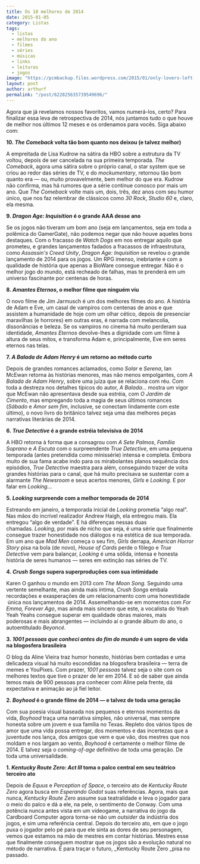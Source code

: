 ```yaml
---
title: Os 10 melhores de 2014
date: 2015-01-05
category: Listas
tags:
  - listas
  - melhores do ano
  - filmes
  - séries
  - músicas
  - links
  - leituras
  - jogos
image: "https://pcmbackup.files.wordpress.com/2015/01/only-lovers-left-alive.jpg"
layout: post
author: arthurf
permalink: "/post/622825635739549696/"
---
```


Agora que já revelamos nossos favoritos, vamos numerá-los, certo? Para finalizar essa leva de retrospectiva de 2014, nós juntamos tudo o que houve de melhor nos últimos 12 meses e os ordenamos para vocês. Siga abaixo com:

**10. *The Comeback* volta tão bom quanto nos deixou (e talvez melhor)**

A empreitada de Lisa Kudrow na sátira da HBO sobre a estrutura da TV voltou, depois de ser cancelada na sua primeira temporada. *The Comeback*, agora uma sátira sobre o próprio canal, o star system que se criou ao redor das séries de TV, e do *mockumentary*, retornou tão bom quanto era — ou, muito provavelmente, bem melhor do que era. Kudrow não confirma, mas há rumores que a série continue conosco por mais um ano. Que *The Comeback* volte mais um, dois, três, dez anos com seu humor único, que nos faz relembrar de clássicos como *30 Rock*, _Studio 60_ e, claro, ela mesma.

**9. *Dragon Age: Inquisition* é o grande AAA desse ano**

Se os jogos não tiveram um bom ano (seja em lançamentos, seja em toda a polêmica do GamerGate), não podemos negar que não houve aqueles bons destaques. Com o fracasso de *Watch Dogs* em nos entregar aquilo que prometeu, e grandes lançamentos fadados a fracassos de infraestrutura, como *Assassin's Creed Unity*, *Dragon Age: Inquisition* se revelou o grande lançamento de 2014 para os jogos. Um RPG imenso, inebriante e com a qualidade de história que apenas a BioWare consegue entregar. Não é o melhor jogo do mundo, está recheado de falhas, mas te prenderá em um universo fascinante por centenas de horas.

**8. *Amantes Eternos*, o melhor filme que ninguém viu**

O novo filme de Jim Jarmusch é um dos melhores filmes do ano. A história de Adam e Eve, um casal de vampiros com centenas de anos e que assistem a humanidade de hoje com um olhar cético, depois de presenciar maravilhas (e horrores) em outras eras, é narrada com melancolia, dissonâncias e beleza. Se os vampiros no cinema há muito perderam sua identidade, *Amantes Eternos* devolve-lhes a dignidade com um filme à altura de seus mitos, e transforma Adam e, principalmente, Eve em seres eternos nas telas.

**7. *A Balada de Adam Henry* é um retorno ao método curto**

Depois de grandes romances aclamados, como *Solar* e *Serena*, Ian McEwan retorna às histórias menores, mas não menos empolgantes, com *A Balada de Adam Henry*, sobre uma juíza que se relaciona com réu. Com toda a destreza nos detalhes típicos do autor, *A Balada…* mostra um vigor que McEwan não apresentava desde sua estréia, com *O Jardim de Cimento*, mas empregando toda a magia de seus últimos romances (_Sábado_ e *Amor sem fim*, inclusive, se conectam lindamente com este último), o novo livro do britânico talvez seja uma das melhores peças narrativas literárias de 2014.

**6. *True Detective* é a grande estréia televisiva de 2014**

A HBO retorna à forma que a consagrou com *A Sete Palmos*, *Família Soprano* e *A Escuta* com o surpreendente *True Detective*, em uma pequena temporada (antes pretendida como minissérie) intensa e completa. Embora muito de sua fama acabe indo para os mirabolantes planos sequência dos episódios, *True Detective* maestra para além, conseguindo trazer de volta grandes histórias para o canal, que há muito precisava se sustentar com a alarmante *The Newsroom* e seus acertos menores, *Girls* e *Looking*. E por falar em *Looking*…

**5. *Looking* surpreende com a melhor temporada de 2014**

Estreando em janeiro, a temporada inicial de *Looking* prometia “algo real”. Nas mãos do incrível realizador Andrew Haigh, ela entregou mais. Ela entregou “algo de verdade”. E há diferenças nessas duas chamadas. *Looking*, por mais de nicho que seja, é uma série que finalmente consegue trazer honestidade nos diálogos e na estética de sua temporada. Em um ano que *Mad Men* começa o seu fim, *Girls* derrapa, *American Horror Story* pisa na bola (de novo), *House of Cards* perde o fôlego e *True Detective* vem para balançar, *Looking* é uma sólida, intensa e honesta história de seres humanos — seres em extinção nas séries de TV.

**4. *Crush Songs* supera superproduções com sua intimidade**

Karen O ganhou o mundo em 2013 com *The Moon Song*. Seguindo uma vertente semelhante, mas ainda mais íntima, *Crush Songs* embala recordações e exasperações de um relacionamento com uma honestidade  única nos lançamentos de 2014. Assemelhando-se em momentos com *For Emma, Forever Ago*, mas ainda mais sincero que este, a vocalista do Yeah Yeah Yeahs consegue superar em qualidade obras maiores, mais poderosas e mais abrangentes — incluindo aí o grande álbum do ano, o autoentitulado *Beyoncé*.

**3. *1001 pessoas que conheci antes do fim do mundo* é um sopro de vida na blogosfera brasileira**

O blog da Aline Vieira traz humor honesto, histórias bem contadas e uma delicadeza visual há muito escondidas na blogosfera brasileira — terra de memes e YouPixes. Com prazer, *1001 pessoas* talvez seja o site com os melhores textos que tive o prazer de ler em 2014. E só de saber que ainda temos mais de 900 pessoas pra conhecer com Aline pela frente, dá expectativa e animação ao já fiel leitor.

**2. *Boyhood* é o grande filme de 2014 — e talvez de toda uma geração**

Com sua poesia visual baseada nos pequenos e eternos momentos da vida, *Boyhood* traça uma narrativa simples, não universal, mas sempre honesta sobre um jovem e sua família no Texas. Repleto dos vários tipos de amor que uma vida possa entregar, dos momentos e das incertezas que a juventude nos lança, dos amigos que vem e que vão, dos mestres que nos moldam e nos largam ao vento, *Boyhood* é certamente o melhor filme de 2014. E talvez seja o _coming-of-age_ definitivo de toda uma geração. De toda uma universalidade.

**1. *Kentucky Route Zero: Act III* toma o palco central em seu teátrico terceiro ato**

Depois de *Equus* e *Perception of Space*, o terceiro ato de *Kentucky Route Zero* agora busca em *Esperando Godot* suas referências. Agora, mais que nunca, *Kentucky Route Zero* assume sua teatralidade e leva o jogador para o meio do palco e dá a ele, na pele, o sentimento de Conway. Com uma potência nunca antes vista em um videogame, a narrativa do jogo da Cardboard Computer agora torna-se não um *outsider* da indústria dos jogos, e sim uma referência central. Depois do terceiro ato, em que o jogo puxa o jogador pelo pé para que ele sinta as dores de seu personagem, vemos que estamos na mão de mestres em contar histórias. Mestres esse que finalmente conseguem mostrar que os jogos são a evolução natural no método de narrativa. E para traçar o futuro, \_Kentucky Route Zero _pisa no passado.
